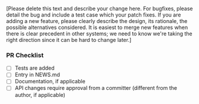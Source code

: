 [Please delete this text and describe your change here.
For bugfixes, please detail the bug and include a test case which your patch fixes.
If you are adding a new feature, please clearly describe the design, its rationale, the possible alternatives considered.
It is easiest to merge new features when there is clear precedent in other systems; we need to know we're taking
the right direction since it can be hard to change later.]

### PR Checklist

- [ ] Tests are added
- [ ] Entry in NEWS.md
- [ ] Documentation, if applicable
- [ ] API changes require approval from a committer (different from the author, if applicable)
